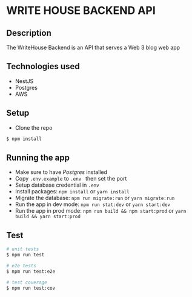 # WRITE HOUSE BACKEND API

## Description

The WriteHouse Backend is an API that serves a Web 3 blog web app

## Technologies used

- NestJS
- Postgres
- AWS


## Setup

- Clone the repo

```bash
$ npm install
```

## Running the app

- Make sure to have _Postgres_ installed
- Copy `.env.example` to `.env ` then set the port
- Setup database credential in `.env`
- Install packages: `npm install` or `yarn install`
- Migrate the database: `npm run migrate:run` or `yarn migrate:run`
- Run the app in dev mode: `npm run stat:dev` or `yarn start:dev`
- Run the app in prod mode: `npm run build && npm start:prod` or `yarn build && yarn start:prod`

## Test

```bash
# unit tests
$ npm run test

# e2e tests
$ npm run test:e2e

# test coverage
$ npm run test:cov
```

